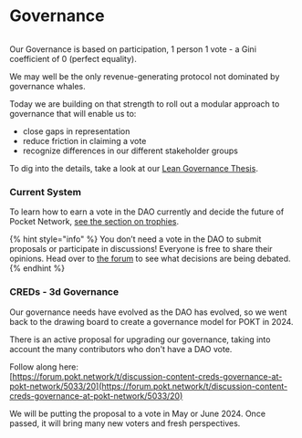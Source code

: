 # Governance



<figure><img src="../../.gitbook/assets/Modular Governance.png" alt=""><figcaption></figcaption></figure>

Our Governance is based on participation, 1 person 1 vote - a Gini coefficient of 0 (perfect equality).

We may well be the only revenue-generating protocol not dominated by governance whales.

Today we are building on that strength to roll out a modular approach to governance that will enable us to:

* close gaps in representation
* reduce friction in claiming a vote
* recognize differences in our different stakeholder groups

To dig into the details, take a look at our [Lean Governance Thesis](https://github.com/pokt-foundation/governance/blob/master/constitution/The%20Lean%20Governance%20Thesis.pdf).

### Current System

To learn how to earn a vote in the DAO currently and decide the future of Pocket Network, [see the section on trophies](../../govern/get-trophies/).

{% hint style="info" %}
You don’t need a vote in the DAO to submit proposals or participate in discussions! Everyone is free to share their opinions. Head over to [the forum](https://forum.pokt.network/) to see what decisions are being debated.
{% endhint %}

### CREDs - 3d Governance

Our governance needs have evolved as the DAO has evolved, so we went back to the drawing board to create a governance model for POKT in 2024.

There is an active proposal for upgrading our governance, taking into account the many contributors who don't have a DAO vote.

Follow along here:\
[https://forum.pokt.network/t/discussion-content-creds-governance-at-pokt-network/5033/20](https://forum.pokt.network/t/discussion-content-creds-governance-at-pokt-network/5033/20)

We will be putting the proposal to a vote in May or June 2024. Once passed, it will bring many new voters and fresh perspectives.
